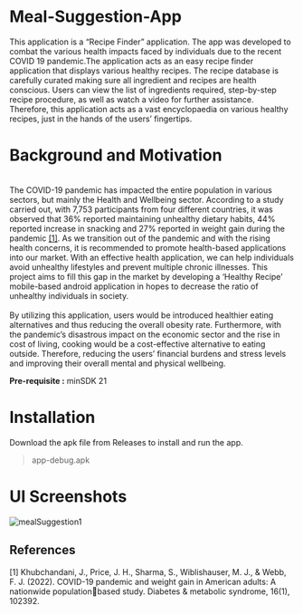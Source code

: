 # Meal-Suggestion-App
This application is a “Recipe Finder” application. The app was developed to combat the various health impacts faced by individuals due to the recent COVID 19 pandemic.The application acts as an easy recipe finder application that displays various healthy recipes. The recipe database is carefully curated making sure all ingredient and recipes are health conscious. Users can view the list of ingredients required, step-by-step recipe procedure, as well as watch a video for further assistance. Therefore, this application acts as a vast encyclopaedia on various healthy recipes, just in the hands of the users’ fingertips.  

# Background and Motivation
<br />The COVID-19 pandemic has impacted the entire population in various sectors, but mainly the Health and Wellbeing sector. According to a study carried out, with 7,753 participants from four different countries, it was observed that 36% reported maintaining unhealthy dietary habits, 44% reported increase in snacking and 27% reported in weight gain during the pandemic [[1]](https://doi.org/10.1016/j.dsx.2022.102392). As we transition out of the pandemic and with the rising health concerns, it is recommended to promote health-based applications into our market. With an effective health application, we can help individuals avoid unhealthy lifestyles and prevent multiple chronic illnesses. This project aims to fill this gap in the market by developing a ‘Healthy Recipe’ mobile-based android application in hopes to decrease the ratio of unhealthy individuals in society.  
<br />By utilizing this application, users would be introduced healthier eating alternatives and thus 
reducing the overall obesity rate. Furthermore, with the pandemic’s disastrous 
impact on the economic sector and the rise in cost of living, cooking would be a cost-effective 
alternative to eating outside. Therefore, reducing the users’ financial burdens and stress levels 
and improving their overall mental and physical wellbeing.  


**Pre-requisite :** minSDK 21

# Installation
Download the apk file from Releases to install and run the app.

 > app-debug.apk
  
# UI Screenshots
![mealSuggestion1](https://user-images.githubusercontent.com/50517221/222619786-b8990966-3e46-4739-b62d-017f85c1ce06.JPG)


## References
<a id="1">[1]</a> 
Khubchandani, J., Price, J. H., Sharma, S., Wiblishauser, M. J., & Webb, F. J. (2022). 
COVID-19 pandemic and weight gain in American adults: A nationwide populationbased study. Diabetes & metabolic syndrome, 16(1), 102392.
